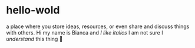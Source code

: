 # hello-wold
a place where you store ideas, resources, or even share and discuss things with others.
Hi my name is Bianca and *I like italics*
I am not sure I _understand_ this thing 🤭
